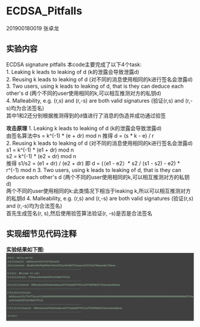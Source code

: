 # ECDSA_Pitfalls

201900180019 张卓龙

## 实验内容
ECDSA signature pitfalls
本code主要完成了以下4个task:        
    1. Leaking k leads to leaking of d (k的泄露会导致泄露d)     
    2. Reusing k leads to leaking of d (对不同的消息使用相同的k进行签名会泄露d)   
    3. Two users, using k leads to leaking of d, that is they can deduce each other's d (两个不同的user使用相同的k,可以相互推测对方的私钥d)     
    4. Malleability, e.g. (r,s) and (r,-s) are both valid signatures (验证(r,s) and (r,-s)均为合法签名)      
    其中1和2还分别根据推测得到的d值进行了消息的伪造并成功通过验签


**攻击原理**
    1. Leaking k leads to leaking of d (k的泄露会导致泄露d)    
    由签名算法中s = k^(-1) * (e + dr) mod n 推得 d = (s * k - e) / r      
    2. Reusing k leads to leaking of d (对不同的消息使用相同的k进行签名会泄露d)
    s1 = k^(-1) * (e1 + dr) mod n    
    s2 = k^(-1) * (e2 + dr) mod n    
    推得 s1/s2 = (e1 + dr) / (e2 + dr)  即 d = (（e1 - e2）* s2 / (s1 - s2) - e2) * r^(-1) mod n
    3. Two users, using k leads to leaking of d, that is they can deduce each other's d (两个不同的user使用相同的k,可以相互推测对方的私钥d)    
    两个不同的user使用相同的k:此类情况下相当于leaking k,所以可以相互推测对方的私钥d
    4. Malleability, e.g. (r,s) and (r,-s) are both valid signatures (验证(r,s) and (r,-s)均为合法签名)    
    首先生成签名(r, s),然后使用验签算法验证(r, -s)是否是合法签名     
    

## 实现细节见代码注释

**实验结果如下图:**
![攻击结果](https://github.com/Zhang-SDU/cst-project/blob/main/SM3/sm3_length_extension_attack/result.png)
